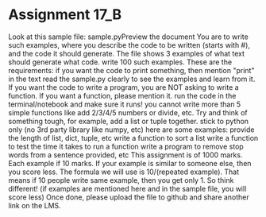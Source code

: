 # Assignment 17_B

<p>
Look at this sample file: sample.pyPreview the document You are to write such examples, where you describe the code to be written (starts with #), and the code it should generate. The file shows 3 examples of what text should generate what code.
write 100 such examples. These are the requirements:
if you want the code to print something, then mention "print" in the text
read the sample.py clearly to see the examples and learn from it. If you want the code to write a program, you are NOT asking to write a function. If you want a function, please mention it.
run the code in the terminal/notebook and make sure it runs!
you cannot write more than 5 simple functions like add 2/3/4/5 numbers or divide, etc. Try and think of something tough, for example, add a list or tuple together.
stick to python only (no 3rd party library like numpy, etc)
here are some examples:
provide the length of list, dict, tuple, etc
write a function to sort a list
write a function to test the time it takes to run a function
write a program to remove stop words from a sentence provided,
etc
This assignment is of 1000 marks. Each example if 10 marks. If your example is similar to someone else, then you score less. The formula we will use is 10/(repeated example). That means if 10 people write same example, then you get only 1. So think different! (if examples are mentioned here and in the sample file, you will score less)
Once done, please upload the file to github and share another link on the LMS.
</p>
